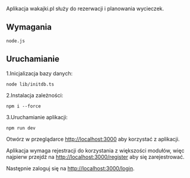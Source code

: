 Aplikacja wakajki.pl służy do rezerwacji i planowania wycieczek.

## Wymagania

```
node.js
```

## Uruchamianie

1.Inicjalizacja bazy danych:

```
node lib/initdb.ts
```

2.Instalacja zależności:

```
npm i --force
```

3.Uruchamianie aplikacji:

```
npm run dev
```

Otwórz w przeglądarce [http://localhost:3000](http://localhost:3000) aby korzystać z aplikacji.

Aplikacja wymaga rejestracji do korzystania z większości modułów, więc najpierw przejdź na [http://localhost:3000/register](http://localhost:3000/register) aby się zarejestrować.

Następnie zaloguj się na [http://localhost:3000/login](http://localhost:3000/login).
